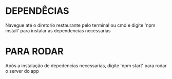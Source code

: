 

# DEPENDÊCIAS
Navegue até o diretorio restaurante pelo terminal ou cmd e digite 'npm install' para instalar as dependencias necessarias 

# PARA RODAR
Após a instalação de depedencias necessarias, digite 'npm start' para rodar o server do app